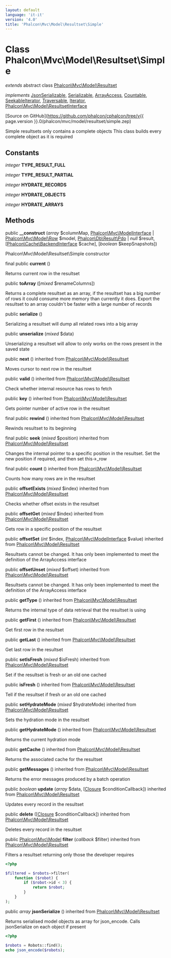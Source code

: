 ```yaml
---
layout: default
language: 'it-it'
version: '4.0'
title: 'Phalcon\Mvc\Model\Resultset\Simple'
---
```

# Class **Phalcon\Mvc\Model\Resultset\Simple**

*extends* abstract class [Phalcon\Mvc\Model\Resultset](Phalcon_Mvc_Model_Resultset)

*implements* [JsonSerializable](https://php.net/manual/en/class.jsonserializable.php), [Serializable](https://php.net/manual/en/class.serializable.php), [ArrayAccess](https://php.net/manual/en/class.arrayaccess.php), [Countable](https://php.net/manual/en/class.countable.php), [SeekableIterator](https://php.net/manual/en/class.seekableiterator.php), [Traversable](https://php.net/manual/en/class.traversable.php), [Iterator](https://php.net/manual/en/class.iterator.php), [Phalcon\Mvc\Model\ResultsetInterface](Phalcon_Mvc_Model_ResultsetInterface)

[Source on GitHub](https://github.com/phalcon/cphalcon/tree/v{{ page.version }}.0/phalcon/mvc/model/resultset/simple.zep)

Simple resultsets only contains a complete objects This class builds every complete object as it is required

## Constants

*integer* **TYPE_RESULT_FULL**

*integer* **TYPE_RESULT_PARTIAL**

*integer* **HYDRATE_RECORDS**

*integer* **HYDRATE_OBJECTS**

*integer* **HYDRATE_ARRAYS**

## Methods

public **__construct** (*array* $columnMap, [Phalcon\Mvc\ModelInterface](Phalcon_Mvc_ModelInterface) | [Phalcon\Mvc\Model\Row](Phalcon_Mvc_Model_Row) $model, [Phalcon\Db\Result\Pdo](Phalcon_Db_Result_Pdo) | *null* $result, [[Phalcon\Cache\BackendInterface](Phalcon_Cache_BackendInterface) $cache], [*boolean* $keepSnapshots])

Phalcon\Mvc\Model\Resultset\Simple constructor

final public **current** ()

Returns current row in the resultset

public **toArray** ([*mixed* $renameColumns])

Returns a complete resultset as an array, if the resultset has a big number of rows it could consume more memory than currently it does. Export the resultset to an array couldn't be faster with a large number of records

public **serialize** ()

Serializing a resultset will dump all related rows into a big array

public **unserialize** (*mixed* $data)

Unserializing a resultset will allow to only works on the rows present in the saved state

public **next** () inherited from [Phalcon\Mvc\Model\Resultset](Phalcon_Mvc_Model_Resultset)

Moves cursor to next row in the resultset

public **valid** () inherited from [Phalcon\Mvc\Model\Resultset](Phalcon_Mvc_Model_Resultset)

Check whether internal resource has rows to fetch

public **key** () inherited from [Phalcon\Mvc\Model\Resultset](Phalcon_Mvc_Model_Resultset)

Gets pointer number of active row in the resultset

final public **rewind** () inherited from [Phalcon\Mvc\Model\Resultset](Phalcon_Mvc_Model_Resultset)

Rewinds resultset to its beginning

final public **seek** (*mixed* $position) inherited from [Phalcon\Mvc\Model\Resultset](Phalcon_Mvc_Model_Resultset)

Changes the internal pointer to a specific position in the resultset. Set the new position if required, and then set this->_row

final public **count** () inherited from [Phalcon\Mvc\Model\Resultset](Phalcon_Mvc_Model_Resultset)

Counts how many rows are in the resultset

public **offsetExists** (*mixed* $index) inherited from [Phalcon\Mvc\Model\Resultset](Phalcon_Mvc_Model_Resultset)

Checks whether offset exists in the resultset

public **offsetGet** (*mixed* $index) inherited from [Phalcon\Mvc\Model\Resultset](Phalcon_Mvc_Model_Resultset)

Gets row in a specific position of the resultset

public **offsetSet** (*int* $index, [Phalcon\Mvc\ModelInterface](Phalcon_Mvc_ModelInterface) $value) inherited from [Phalcon\Mvc\Model\Resultset](Phalcon_Mvc_Model_Resultset)

Resultsets cannot be changed. It has only been implemented to meet the definition of the ArrayAccess interface

public **offsetUnset** (*mixed* $offset) inherited from [Phalcon\Mvc\Model\Resultset](Phalcon_Mvc_Model_Resultset)

Resultsets cannot be changed. It has only been implemented to meet the definition of the ArrayAccess interface

public **getType** () inherited from [Phalcon\Mvc\Model\Resultset](Phalcon_Mvc_Model_Resultset)

Returns the internal type of data retrieval that the resultset is using

public **getFirst** () inherited from [Phalcon\Mvc\Model\Resultset](Phalcon_Mvc_Model_Resultset)

Get first row in the resultset

public **getLast** () inherited from [Phalcon\Mvc\Model\Resultset](Phalcon_Mvc_Model_Resultset)

Get last row in the resultset

public **setIsFresh** (*mixed* $isFresh) inherited from [Phalcon\Mvc\Model\Resultset](Phalcon_Mvc_Model_Resultset)

Set if the resultset is fresh or an old one cached

public **isFresh** () inherited from [Phalcon\Mvc\Model\Resultset](Phalcon_Mvc_Model_Resultset)

Tell if the resultset if fresh or an old one cached

public **setHydrateMode** (*mixed* $hydrateMode) inherited from [Phalcon\Mvc\Model\Resultset](Phalcon_Mvc_Model_Resultset)

Sets the hydration mode in the resultset

public **getHydrateMode** () inherited from [Phalcon\Mvc\Model\Resultset](Phalcon_Mvc_Model_Resultset)

Returns the current hydration mode

public **getCache** () inherited from [Phalcon\Mvc\Model\Resultset](Phalcon_Mvc_Model_Resultset)

Returns the associated cache for the resultset

public **getMessages** () inherited from [Phalcon\Mvc\Model\Resultset](Phalcon_Mvc_Model_Resultset)

Returns the error messages produced by a batch operation

public *boolean* **update** (*array* $data, [[Closure](https://php.net/manual/en/class.closure.php) $conditionCallback]) inherited from [Phalcon\Mvc\Model\Resultset](Phalcon_Mvc_Model_Resultset)

Updates every record in the resultset

public **delete** ([[Closure](https://php.net/manual/en/class.closure.php) $conditionCallback]) inherited from [Phalcon\Mvc\Model\Resultset](Phalcon_Mvc_Model_Resultset)

Deletes every record in the resultset

public [Phalcon\Mvc\Model](Phalcon_Mvc_Model) **filter** (*callback* $filter) inherited from [Phalcon\Mvc\Model\Resultset](Phalcon_Mvc_Model_Resultset)

Filters a resultset returning only those the developer requires

```php
<?php

$filtered = $robots->filter(
    function ($robot) {
        if ($robot->id < 3) {
            return $robot;
        }
    }
);

```

public *array* **jsonSerialize** () inherited from [Phalcon\Mvc\Model\Resultset](Phalcon_Mvc_Model_Resultset)

Returns serialised model objects as array for json_encode. Calls jsonSerialize on each object if present

```php
<?php

$robots = Robots::find();
echo json_encode($robots);

```